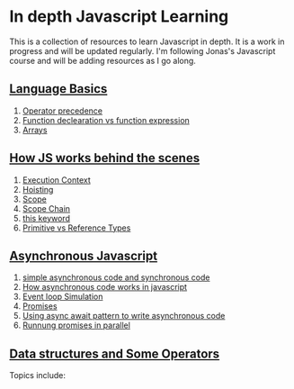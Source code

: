 # In depth Javascript Learning

This is a collection of resources to learn Javascript in depth. It is a work in progress and will be updated regularly. I'm following Jonas's Javascript course and will be adding resources as I go along.

## [Language Basics](./LanguageBasic/languageBasics.md)


1. [Operator precedence](./LanguageBasic/languageBasics.md#operator-precedence)
2. [Function declearation vs function expression](./LanguageBasic/languageBasics.md#function-declearation-vs-function-expression)
3. [Arrays](./LanguageBasic/languageBasics.md#arrays)

## [How JS works behind the scenes](./HowJSWorks/howJSWorks.md)


1. [Execution Context](./HowJSWorks/howJSWorks.md#execution-context)
2. [Hoisting](./HowJSWorks/howJSWorks.md#hoisting)
3. [Scope](./HowJSWorks/howJSWorks.md#scope)
4. [Scope Chain](./HowJSWorks/howJSWorks.md#scope-chain)
5. [this keyword](./HowJSWorks/howJSWorks.md#this-keyword)
6. [Primitive vs Reference Types](./HowJSWorks/howJSWorks.md#primitive-vs-reference-types)

## [Asynchronous Javascript](./AsynchronousJavascript/async.md)

1. [simple asynchronous code and synchronous code](./AsynchronousJavascript/async.md#simple-asynchronous-code-and-synchronous-code)
2. [How asynchronous code works in javascript](./AsynchronousJavascript/async.md#how-asynchronous-code-works-in-javascript)
3. [Event loop Simulation](./AsynchronousJavascript/async.md#event-loop-simulation)
4. [Promises](./AsynchronousJavascript/async.md#promises)
5. [Using async await pattern to write asynchronous code](./AsynchronousJavascript/async.md#using-async-await-pattern-to-write-asynchronous-code)
6. [Runnung promises in parallel](./AsynchronousJavascript/async.md#runnung-promises-in-parallel)

## [Data structures and Some Operators](./DataStructures/dataStructures.md)

Topics include:
